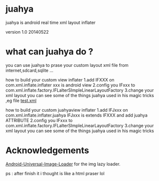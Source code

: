 juahya
======

juahya is android real time xml layout inflater

version 1.0 20140522


what can juahya do ?
======

you can use juahya to prase your custom layout xml file from internet,sdcard,sqlite ...

how to build your custom view inflater
    1.add IFXXX on com.xml.inflate.inflater
    xxx is android view
    2.config you IFxxx to com.xml.inflate.factory.IFLalterSImpleLinearLayoutFactory
    3.change your xml layout you can  see some of the things juahya used in his magic tricks ,eg file [test.xml](jixieshi999.github.io/ilife/juahya/test.xml)

how to build your custom juahyaview inflater
    1.add IFJxxx on com.xml.inflate.inflater.juahya
    IFJxxx is extends IFXXX and add juahya ATTRIBUTE
    2.config you IFxxx to com.xml.inflate.factory.IFLalterSImpleLinearLayoutFactory
    3.change your xml layout you can  see some of the things juahya used in his magic tricks

Acknowledgements
======

[Android-Universal-Image-Loader](https://github.com/nostra13/Android-Universal-Image-Loader) for the img lazy loader.

ps : after finish it i thought is like a html praser lol
